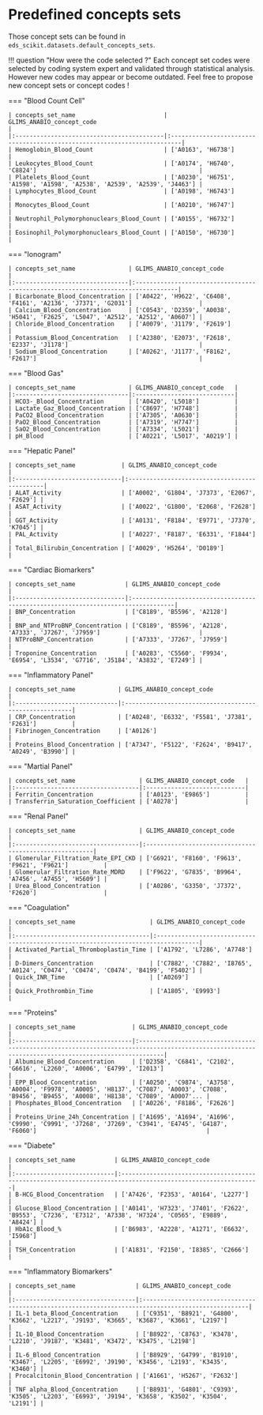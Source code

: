 # Predefined concepts sets

Those concept sets can be found in `eds_scikit.datasets.default_concepts_sets`.

!!! question "How were the code selected ?"
      Each concept set codes were selected by coding system expert and validated through statistical analysis. However new codes may appear or become outdated. Feel free to propose new concept sets or concept codes !

=== "Blood Count Cell"

    | concepts_set_name                         | GLIMS_ANABIO_concept_code                                                |
    |:------------------------------------------|:-------------------------------------------------------------------------|
    | Hemoglobin_Blood_Count                    | ['A0163', 'H6738']                                                       |
    | Leukocytes_Blood_Count                    | ['A0174', 'H6740', 'C8824']                                              |
    | Platelets_Blood_Count                     | ['A0230', 'H6751', 'A1598', 'A1598', 'A2538', 'A2539', 'A2539', 'J4463'] |
    | Lymphocytes_Blood_Count                   | ['A0198', 'H6743']                                                       |
    | Monocytes_Blood_Count                     | ['A0210', 'H6747']                                                       |
    | Neutrophil_Polymorphonuclears_Blood_Count | ['A0155', 'H6732']                                                       |
    | Eosinophil_Polymorphonuclears_Blood_Count | ['A0150', 'H6730']                                                       |

=== "Ionogram"

    | concepts_set_name               | GLIMS_ANABIO_concept_code                                                         |
    |:--------------------------------|:----------------------------------------------------------------------------------|
    | Bicarbonate_Blood_Concentration | ['A0422', 'H9622', 'C6408', 'F4161', 'A2136', 'J7371', 'G2031']                   |
    | Calcium_Blood_Concentration     | ['C0543', 'D2359', 'A0038', 'H5041', 'F2625', 'L5047', 'A2512', 'A2512', 'A0607'] |
    | Chloride_Blood_Concentration    | ['A0079', 'J1179', 'F2619']                                                       |
    | Potassium_Blood_Concentration   | ['A2380', 'E2073', 'F2618', 'E2337', 'J1178']                                     |
    | Sodium_Blood_Concentration      | ['A0262', 'J1177', 'F8162', 'F2617']                                              |

=== "Blood Gas"

    | concepts_set_name               | GLIMS_ANABIO_concept_code   |
    |:--------------------------------|:----------------------------|
    | HCO3-_Blood_Concentration       | ['A0420', 'L5018']          |
    | Lactate_Gaz_Blood_Concentration | ['C8697', 'H7748']          |
    | PaCO2_Blood_Concentration       | ['A7305', 'A0630']          |
    | PaO2_Blood_Concentration        | ['A7319', 'H7747']          |
    | SaO2_Blood_Concentration        | ['A7334', 'L5021']          |
    | pH_Blood                        | ['A0221', 'L5017', 'A0219'] |

=== "Hepatic Panel"

    | concepts_set_name             | GLIMS_ANABIO_concept_code                     |
    |:------------------------------|:----------------------------------------------|
    | ALAT_Activity                 | ['A0002', 'G1804', 'J7373', 'E2067', 'F2629'] |
    | ASAT_Activity                 | ['A0022', 'G1800', 'E2068', 'F2628']          |
    | GGT_Activity                  | ['A0131', 'F8184', 'E9771', 'J7370', 'K7045'] |
    | PAL_Activity                  | ['A0227', 'F8187', 'E6331', 'F1844']          |
    | Total_Bilirubin_Concentration | ['A0029', 'H5264', 'D0189']                   |

=== "Cardiac Biomarkers"

    | concepts_set_name              | GLIMS_ANABIO_concept_code                                                         |
    |:-------------------------------|:----------------------------------------------------------------------------------|
    | BNP_Concentration              | ['C8189', 'B5596', 'A2128']                                                       |
    | BNP_and_NTProBNP_Concentration | ['C8189', 'B5596', 'A2128', 'A7333', 'J7267', 'J7959']                            |
    | NTProBNP_Concentration         | ['A7333', 'J7267', 'J7959']                                                       |
    | Troponine_Concentration        | ['A0283', 'C5560', 'F9934', 'E6954', 'L3534', 'G7716', 'J5184', 'A3832', 'E7249'] |

=== "Inflammatory Panel"

    | concepts_set_name            | GLIMS_ANABIO_concept_code                              |
    |:-----------------------------|:-------------------------------------------------------|
    | CRP_Concentration            | ['A0248', 'E6332', 'F5581', 'J7381', 'F2631']          |
    | Fibrinogen_Concentration     | ['A0126']                                              |
    | Proteins_Blood_Concentration | ['A7347', 'F5122', 'F2624', 'B9417', 'A0249', 'B3990'] |

=== "Martial Panel"

    | concepts_set_name                  | GLIMS_ANABIO_concept_code   |
    |:-----------------------------------|:----------------------------|
    | Ferritin_Concentration             | ['A0123', 'E9865']          |
    | Transferrin_Saturation_Coefficient | ['A0278']                   |

=== "Renal Panel"

    | concepts_set_name                  | GLIMS_ANABIO_concept_code                              |
    |:-----------------------------------|:-------------------------------------------------------|
    | Glomerular_Filtration_Rate_EPI_CKD | ['G6921', 'F8160', 'F9613', 'F9621', 'F9621']          |
    | Glomerular_Filtration_Rate_MDRD    | ['F9622', 'G7835', 'B9964', 'A7456', 'A7455', 'H5609'] |
    | Urea_Blood_Concentration           | ['A0286', 'G3350', 'J7372', 'F2620']                   |

=== "Coagulation"

    | concepts_set_name                     | GLIMS_ANABIO_concept_code                                                         |
    |:--------------------------------------|:----------------------------------------------------------------------------------|
    | Activated_Partial_Thromboplastin_Time | ['A1792', 'L7286', 'A7748']                                                       |
    | D-Dimers_Concentration                | ['C7882', 'C7882', 'I8765', 'A0124', 'C0474', 'C0474', 'C0474', 'B4199', 'F5402'] |
    | Quick_INR_Time                        | ['A0269']                                                                         |
    | Quick_Prothrombin_Time                | ['A1805', 'E9993']                                                                |

=== "Proteins"

    | concepts_set_name                | GLIMS_ANABIO_concept_code                                                                                                                          |
    |:---------------------------------|:---------------------------------------------------------------------------------------------------------------------------------------------------|
    | Albumine_Blood_Concentration     | ['D2358', 'C6841', 'C2102', 'G6616', 'L2260', 'A0006', 'E4799', 'I2013']                                                                           |
    | EPP_Blood_Concentration          | ['A0250', 'C9874', 'A3758', 'A0004', 'F9978', 'A0005', 'H8137', 'C7087', 'A0003', 'C7088', 'B9456', 'B9455', 'A0008', 'H8138', 'C7089', 'A0007'... |
    | Phosphates_Blood_Concentration   | ['A0226', 'F8186', 'F2626']                                                                                                                        |
    | Proteins_Urine_24h_Concentration | ['A1695', 'A1694', 'A1696', 'C9990', 'C9991', 'J7268', 'J7269', 'C3941', 'E4745', 'G4187', 'F6060']                                                |

=== "Diabete"

    | concepts_set_name           | GLIMS_ANABIO_concept_code                                                                                    |
    |:----------------------------|:-------------------------------------------------------------------------------------------------------------|
    | B-HCG_Blood_Concentration   | ['A7426', 'F2353', 'A0164', 'L2277']                                                                         |
    | Glucose_Blood_Concentration | ['A0141', 'H7323', 'J7401', 'F2622', 'B9553', 'C7236', 'E7312', 'A7338', 'H7324', 'C0565', 'E9889', 'A8424'] |
    | HbA1c_Blood_%               | ['B6983', 'A2228', 'A1271', 'E6632', 'I5968']                                                                |
    | TSH_Concentration           | ['A1831', 'F2150', 'I8385', 'C2666']                                                                         |

=== "Inflammatory Biomarkers"

    | concepts_set_name                 | GLIMS_ANABIO_concept_code                                                                           |
    |:----------------------------------|:----------------------------------------------------------------------------------------------------|
    | IL-1 beta_Blood_Concentration     | ['C9351', 'B8921', 'G4800', 'K3662', 'L2217', 'J9193', 'K3665', 'K3687', 'K3661', 'L2197']          |
    | IL-10_Blood_Concentration         | ['B8922', 'C8763', 'K3478', 'L2210', 'J9187', 'K3481', 'K3472', 'K3475', 'L2198']                   |
    | IL-6_Blood_Concentration          | ['B8929', 'G4799', 'B1910', 'K3467', 'L2205', 'E6992', 'J9190', 'K3456', 'L2193', 'K3435', 'K3460'] |
    | Procalcitonin_Blood_Concentration | ['A1661', 'H5267', 'F2632']                                                                         |
    | TNF alpha_Blood_Concentration     | ['B8931', 'G4801', 'C9393', 'K3505', 'L2203', 'E6993', 'J9194', 'K3658', 'K3502', 'K3504', 'L2191'] |
